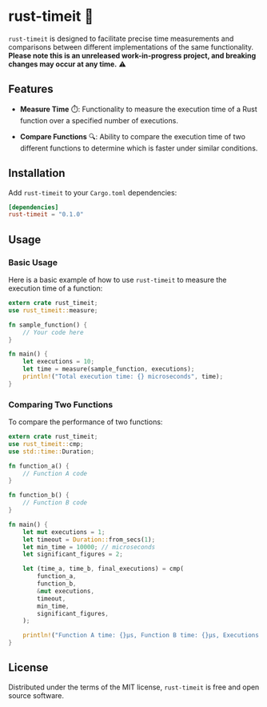 # rust-timeit 🚧

`rust-timeit` is designed to facilitate precise time measurements and comparisons between different implementations of the same functionality. **Please note this is an unreleased work-in-progress project, and breaking changes may occur at any time.** ⚠️

## Features

- **Measure Time** ⏱️: Functionality to measure the execution time of a Rust function over a specified number of executions.

- **Compare Functions** 🔍: Ability to compare the execution time of two different functions to determine which is faster under similar conditions.

## Installation

Add `rust-timeit` to your `Cargo.toml` dependencies:

```toml
[dependencies]
rust-timeit = "0.1.0"
```

## Usage

### Basic Usage

Here is a basic example of how to use `rust-timeit` to measure the execution time of a function:

```rust
extern crate rust_timeit;
use rust_timeit::measure;

fn sample_function() {
    // Your code here
}

fn main() {
    let executions = 10;
    let time = measure(sample_function, executions);
    println!("Total execution time: {} microseconds", time);
}
```

### Comparing Two Functions

To compare the performance of two functions:

```rust
extern crate rust_timeit;
use rust_timeit::cmp;
use std::time::Duration;

fn function_a() {
    // Function A code
}

fn function_b() {
    // Function B code
}

fn main() {
    let mut executions = 1;
    let timeout = Duration::from_secs(1);
    let min_time = 10000; // microseconds
    let significant_figures = 2;

    let (time_a, time_b, final_executions) = cmp(
        function_a,
        function_b,
        &mut executions,
        timeout,
        min_time,
        significant_figures,
    );

    println!("Function A time: {}μs, Function B time: {}μs, Executions: {}", time_a, time_b, final_executions);
}
```

## License

Distributed under the terms of the MIT license, `rust-timeit` is free and open source software.

